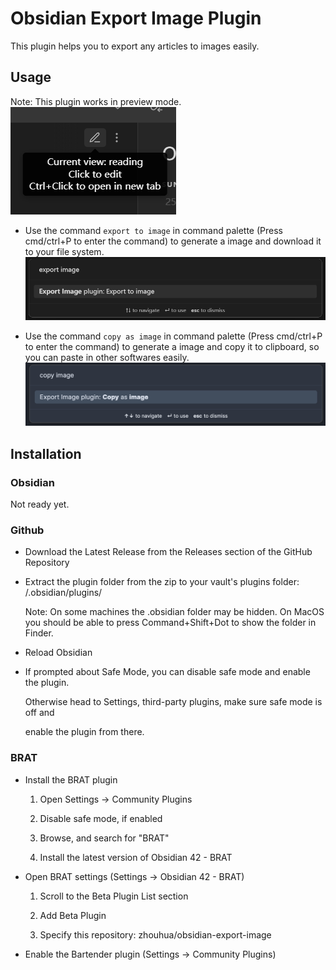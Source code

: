 # Obsidian Export Image Plugin

This plugin helps you to export any articles to images easily.

## Usage

Note: This plugin works in preview mode.
![](./assets/mode.png)

* Use the command `export to image` in command palette (Press cmd/ctrl+P to enter the command) to generate a image and download it to your file system.
  ![](./assets/command.png)

* Use the command `copy as image` in command palette (Press cmd/ctrl+P to enter the command) to generate a image and copy it to clipboard, so you can paste in other softwares easily.
  ![](./assets/command-copy.png)

## Installation

### Obsidian

Not ready yet.

### Github

* Download the Latest Release from the Releases section of the GitHub Repository

* Extract the plugin folder from the zip to your vault's plugins folder: <vault>/.obsidian/plugins/

  Note: On some machines the .obsidian folder may be hidden. On MacOS you should be able to press Command+Shift+Dot to show the folder in Finder.

* Reload Obsidian

* If prompted about Safe Mode, you can disable safe mode and enable the plugin.

  Otherwise head to Settings, third-party plugins, make sure safe mode is off and

  enable the plugin from there.

### BRAT

* Install the BRAT plugin

  1. Open Settings -> Community Plugins

  2. Disable safe mode, if enabled

  3. Browse, and search for "BRAT"

  4. Install the latest version of Obsidian 42 - BRAT

* Open BRAT settings (Settings -> Obsidian 42 - BRAT)

  1. Scroll to the Beta Plugin List section

  2. Add Beta Plugin

  3. Specify this repository: zhouhua/obsidian-export-image

* Enable the Bartender plugin (Settings -> Community Plugins)
